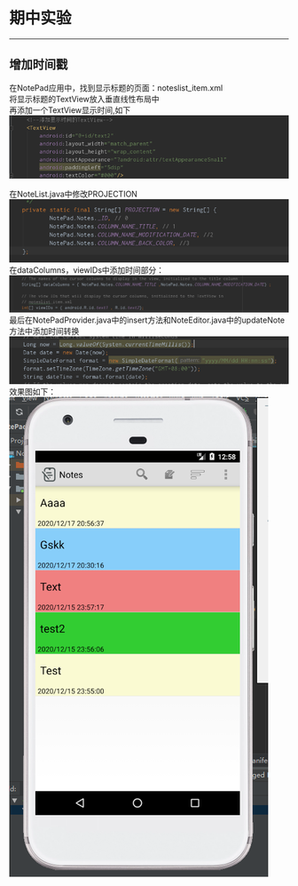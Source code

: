 # 期中实验
---
## 增加时间戳

在NotePad应用中，找到显示标题的页面：noteslist_item.xml<br>
将显示标题的TextView放入垂直线性布局中<br>
再添加一个TextView显示时间,如下<br>
![](https://github.com/yuheng0001/NotePad-master/blob/master/image/2.png)<br>

在NoteList.java中修改PROJECTION<br>
![](https://github.com/yuheng0001/NotePad-master/blob/master/image/3.png)<br>
在dataColumns，viewIDs中添加时间部分：
![](https://github.com/yuheng0001/NotePad-master/blob/master/image/4.png)<br>
最后在NotePadProvider.java中的insert方法和NoteEditor.java中的updateNote方法中添加时间转换<br>
![](https://github.com/yuheng0001/NotePad-master/blob/master/image/5.png)<br>
效果图如下：<br>
![](https://github.com/yuheng0001/NotePad-master/blob/master/image/1.png)<br>
